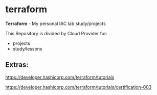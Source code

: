 # terraform

**Terraform** - My personal IAC lab study/projects

This Repository is divided by Cloud Provider for:

- projects
- study/lessons

## **Extras:**

<https://developer.hashicorp.com/terraform/tutorials>

<https://developer.hashicorp.com/terraform/tutorials/certification-003>
